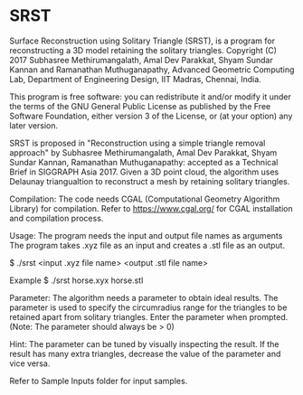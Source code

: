 # SRST 

Surface Reconstruction using Solitary Triangle (SRST), is a program for reconstructing a 3D model retaining the solitary triangles.
Copyright (C) 2017 Subhasree Methirumangalath, Amal Dev Parakkat, Shyam Sundar Kannan and Ramanathan Muthuganapathy, Advanced Geometric Computing Lab, Department of Engineering Design, IIT Madras, Chennai, India.

This program is free software: you can redistribute it and/or modify
it under the terms of the GNU General Public License as published by
the Free Software Foundation, either version 3 of the License, or
(at your option) any later version.

SRST is proposed in "Reconstruction using a simple triangle removal approach" by Subhasree Methirumangalath, Amal Dev Parakkat, Shyam Sundar Kannan, Ramanathan Muthuganapathy: accepted as a Technical Brief in SIGGRAPH Asia 2017. Given a 3D point cloud, the algorithm uses Delaunay triangualtion to reconstruct a mesh by retaining solitary triangles.

Compilation:
The code needs CGAL (Computational Geometry Algorithm Library) for compilation. 
Refer to https://www.cgal.org/ for CGAL installation and compilation process.

Usage: 
The program needs the input and output file names as arguments
The program takes .xyz file as an input and creates a .stl file as an output.

$ ./srst <input .xyz file name> <output .stl file name>

Example
$ ./srst horse.xyx horse.stl

Parameter: 
The algorithm needs a parameter to obtain ideal results.
The parameter is used to specify the circumradius range for the triangles to be retained apart from solitary triangles.
Enter the parameter when prompted. (Note: The parameter should always be > 0)

Hint: The parameter can be tuned by visually inspecting the result. 
If the result has many extra triangles, decrease the value of the parameter and vice versa.

Refer to Sample Inputs folder for input samples.

